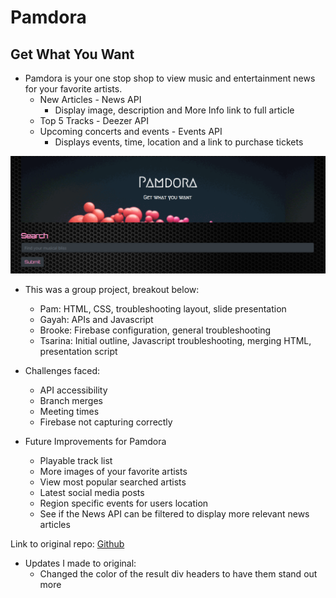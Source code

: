 # Pamdora
## Get What You Want

* Pamdora is your one stop shop to view music and entertainment news for your favorite artists.
    * New Articles - News API
        * Display image, description and More Info link to full article
    * Top 5 Tracks - Deezer API
    * Upcoming concerts and events - Events API
        * Displays events, time, location and a link to purchase tickets

![Pamdora](https://github.com/pamelatholan/Pamdora/blob/master/assets/images/Pamdora.PNG)

* This was a group project, breakout below:
    * Pam: HTML, CSS, troubleshooting layout, slide presentation
    * Gayah: APIs and Javascript 
    * Brooke: Firebase configuration, general troubleshooting
    * Tsarina: Initial outline, Javascript troubleshooting, merging HTML, presentation script

* Challenges faced:
    * API accessibility
    * Branch merges
    * Meeting times
    * Firebase not capturing correctly 

* Future Improvements for Pamdora
    * Playable track list
    * More images of your favorite artists
    * View most popular searched artists
    * Latest social media posts
    * Region specific events for users location
    * See if the News API can be filtered to display more relevant news articles


Link to original repo: [Github](https://github.com/gkarmo/Pamdora)

* Updates I made to original:
    * Changed the color of the result div headers to have them stand out more


    